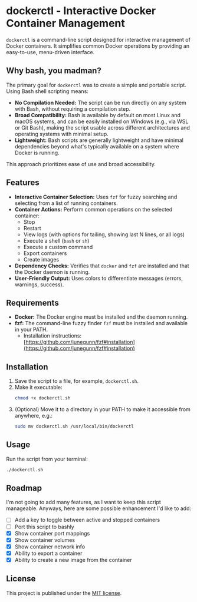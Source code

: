 # dockerctl - Interactive Docker Container Management

`dockerctl` is a command-line script designed for interactive management of Docker containers. It simplifies common Docker operations by providing an easy-to-use, menu-driven interface.

## Why bash, you madman?

The primary goal for `dockerctl` was to create a simple and portable script. Using Bash shell scripting means:
* **No Compilation Needed:** The script can be run directly on any system with Bash, without requiring a compilation step.
* **Broad Compatibility:** Bash is available by default on most Linux and macOS systems, and can be easily installed on Windows (e.g., via WSL or Git Bash), making the script usable across different architectures and operating systems with minimal setup.
* **Lightweight:** Bash scripts are generally lightweight and have minimal dependencies beyond what's typically available on a system where Docker is running.

This approach prioritizes ease of use and broad accessibility.

## Features

* **Interactive Container Selection:** Uses `fzf` for fuzzy searching and selecting from a list of running containers.
* **Container Actions:** Perform common operations on the selected container:
    * Stop
    * Restart
    * View logs (with options for tailing, showing last N lines, or all logs)
    * Execute a shell (`bash` or `sh`)
    * Execute a custom command
    * Export containers
    * Create images
* **Dependency Checks:** Verifies that `docker` and `fzf` are installed and that the Docker daemon is running.
* **User-Friendly Output:** Uses colors to differentiate messages (errors, warnings, success).

## Requirements

* **Docker:** The Docker engine must be installed and the daemon running.
* **fzf:** The command-line fuzzy finder `fzf` must be installed and available in your PATH.
    * Installation instructions: [https://github.com/junegunn/fzf#installation](https://github.com/junegunn/fzf#installation)

## Installation

1.  Save the script to a file, for example, `dockerctl.sh`.
2.  Make it executable:
    ```bash
    chmod +x dockerctl.sh
    ```
3.  (Optional) Move it to a directory in your PATH to make it accessible from anywhere, e.g.:
    ```bash
    sudo mv dockerctl.sh /usr/local/bin/dockerctl
    ```

## Usage

Run the script from your terminal:

```bash
./dockerctl.sh
```

## Roadmap
I'm not going to add many features, as I want to keep this script manageable.
Anyways, here are some possible enhancement I'd like to add:

- [ ] Add a key to toggle between active and stopped containers
- [ ] Port this script to bashly
- [X] Show container port mappings
- [X] Show container volumes
- [X] Show container network info
- [X] Ability to export a container
- [X] Ability to create a new image from the container

## License
This project is published under the [MIT license](LICENSE).
